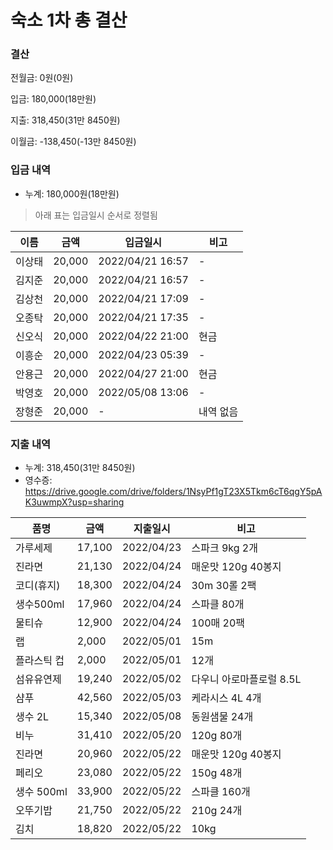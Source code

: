 # 숙소 1차 총 결산

### 결산
전월금: 0원(0원)

입금: 180,000(18만원)

지출: 318,450(31만 8450원)

이월금: -138,450(-13만 8450원)

### 입금 내역
* 누계: 180,000원(18만원)
> 아래 표는 입금일시 순서로 정렬됨

|이름|금액|입금일시|비고|
|---|---|---|---|
|이상태|20,000|2022/04/21 16:57|-|
|김지준|20,000|2022/04/21 16:57|-|
|김상천|20,000|2022/04/21 17:09|-|
|오종탁|20,000|2022/04/21 17:35|-|
|신오식|20,000|2022/04/22 21:00|현금|
|이흥순|20,000|2022/04/23 05:39|-|
|안용근|20,000|2022/04/27 21:00|현금|
|박영호|20,000|2022/05/08 13:06|-|
|장형준|20,000|-|내역 없음|

### 지출 내역
* 누계: 318,450(31만 8450원)
* 영수증: https://drive.google.com/drive/folders/1NsyPf1gT23X5Tkm6cT6qgY5pAK3uwmpX?usp=sharing

|품명|금액|지출일시|비고|
|---|---|---|---|
|가루세제|17,100|2022/04/23|스파크 9kg 2개|
|진라면|21,130|2022/04/24|매운맛 120g 40봉지|
|코디(휴지)|18,300|2022/04/24|30m 30롤 2팩|
|생수500ml|17,960|2022/04/24|스파클 80개|
|물티슈|12,900|2022/04/24|100매 20팩|
|랩|2,000|2022/05/01|15m|
|플라스틱 컵|2,000|2022/05/01|12개|
|섬유유연제|19,240|2022/05/02|다우니 아로마플로럴 8.5L|
|샴푸|42,560|2022/05/03|케라시스 4L 4개|
|생수 2L|15,340|2022/05/08|동원샘물 24개|
|비누|31,410|2022/05/20|120g 80개|
|진라면|20,960|2022/05/22|매운맛 120g 40봉지|
|페리오|23,080|2022/05/22|150g 48개|
|생수 500ml|33,900|2022/05/22|스파클 160개|
|오뚜기밥|21,750|2022/05/22|210g 24개|
|김치|18,820|2022/05/22|10kg|
